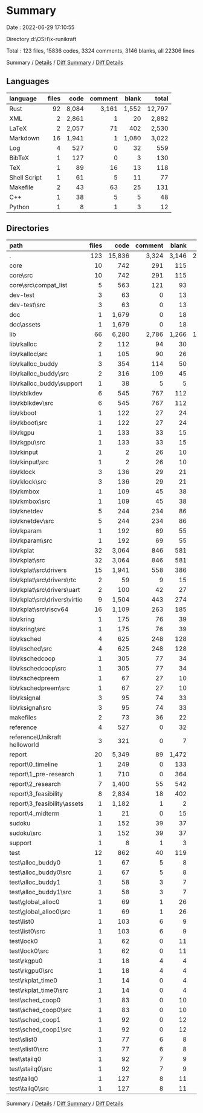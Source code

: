 # Summary

Date : 2022-06-29 17:10:55

Directory d:\\OSH\\x-runikraft

Total : 123 files,  15836 codes, 3324 comments, 3146 blanks, all 22306 lines

Summary / [Details](details.md) / [Diff Summary](diff.md) / [Diff Details](diff-details.md)

## Languages
| language | files | code | comment | blank | total |
| :--- | ---: | ---: | ---: | ---: | ---: |
| Rust | 92 | 8,084 | 3,161 | 1,552 | 12,797 |
| XML | 2 | 2,861 | 1 | 20 | 2,882 |
| LaTeX | 2 | 2,057 | 71 | 402 | 2,530 |
| Markdown | 16 | 1,941 | 1 | 1,080 | 3,022 |
| Log | 4 | 527 | 0 | 32 | 559 |
| BibTeX | 1 | 127 | 0 | 3 | 130 |
| TeX | 1 | 89 | 16 | 13 | 118 |
| Shell Script | 1 | 61 | 5 | 11 | 77 |
| Makefile | 2 | 43 | 63 | 25 | 131 |
| C++ | 1 | 38 | 5 | 5 | 48 |
| Python | 1 | 8 | 1 | 3 | 12 |

## Directories
| path | files | code | comment | blank | total |
| :--- | ---: | ---: | ---: | ---: | ---: |
| . | 123 | 15,836 | 3,324 | 3,146 | 22,306 |
| core | 10 | 742 | 291 | 115 | 1,148 |
| core\\src | 10 | 742 | 291 | 115 | 1,148 |
| core\\src\\compat_list | 5 | 563 | 121 | 93 | 777 |
| dev-test | 3 | 63 | 0 | 13 | 76 |
| dev-test\\src | 3 | 63 | 0 | 13 | 76 |
| doc | 1 | 1,679 | 0 | 18 | 1,697 |
| doc\\assets | 1 | 1,679 | 0 | 18 | 1,697 |
| lib | 66 | 6,280 | 2,786 | 1,266 | 10,332 |
| lib\\rkalloc | 2 | 112 | 94 | 30 | 236 |
| lib\\rkalloc\\src | 1 | 105 | 90 | 26 | 221 |
| lib\\rkalloc_buddy | 3 | 354 | 114 | 50 | 518 |
| lib\\rkalloc_buddy\\src | 2 | 316 | 109 | 45 | 470 |
| lib\\rkalloc_buddy\\support | 1 | 38 | 5 | 5 | 48 |
| lib\\rkblkdev | 6 | 545 | 767 | 112 | 1,424 |
| lib\\rkblkdev\\src | 6 | 545 | 767 | 112 | 1,424 |
| lib\\rkboot | 1 | 122 | 27 | 24 | 173 |
| lib\\rkboot\\src | 1 | 122 | 27 | 24 | 173 |
| lib\\rkgpu | 1 | 133 | 33 | 15 | 181 |
| lib\\rkgpu\\src | 1 | 133 | 33 | 15 | 181 |
| lib\\rkinput | 1 | 2 | 26 | 10 | 38 |
| lib\\rkinput\\src | 1 | 2 | 26 | 10 | 38 |
| lib\\rklock | 3 | 136 | 29 | 21 | 186 |
| lib\\rklock\\src | 3 | 136 | 29 | 21 | 186 |
| lib\\rkmbox | 1 | 109 | 45 | 38 | 192 |
| lib\\rkmbox\\src | 1 | 109 | 45 | 38 | 192 |
| lib\\rknetdev | 5 | 244 | 234 | 86 | 564 |
| lib\\rknetdev\\src | 5 | 244 | 234 | 86 | 564 |
| lib\\rkparam | 1 | 192 | 69 | 55 | 316 |
| lib\\rkparam\\src | 1 | 192 | 69 | 55 | 316 |
| lib\\rkplat | 32 | 3,064 | 846 | 581 | 4,491 |
| lib\\rkplat\\src | 32 | 3,064 | 846 | 581 | 4,491 |
| lib\\rkplat\\src\\drivers | 15 | 1,941 | 558 | 386 | 2,885 |
| lib\\rkplat\\src\\drivers\\rtc | 2 | 59 | 9 | 15 | 83 |
| lib\\rkplat\\src\\drivers\\uart | 2 | 100 | 42 | 27 | 169 |
| lib\\rkplat\\src\\drivers\\virtio | 9 | 1,504 | 443 | 274 | 2,221 |
| lib\\rkplat\\src\\riscv64 | 16 | 1,109 | 263 | 185 | 1,557 |
| lib\\rkring | 1 | 175 | 76 | 39 | 290 |
| lib\\rkring\\src | 1 | 175 | 76 | 39 | 290 |
| lib\\rksched | 4 | 625 | 248 | 128 | 1,001 |
| lib\\rksched\\src | 4 | 625 | 248 | 128 | 1,001 |
| lib\\rkschedcoop | 1 | 305 | 77 | 34 | 416 |
| lib\\rkschedcoop\\src | 1 | 305 | 77 | 34 | 416 |
| lib\\rkschedpreem | 1 | 67 | 27 | 10 | 104 |
| lib\\rkschedpreem\\src | 1 | 67 | 27 | 10 | 104 |
| lib\\rksignal | 3 | 95 | 74 | 33 | 202 |
| lib\\rksignal\\src | 3 | 95 | 74 | 33 | 202 |
| makefiles | 2 | 73 | 36 | 22 | 131 |
| reference | 4 | 527 | 0 | 32 | 559 |
| reference\\Unikraft helloworld | 3 | 321 | 0 | 7 | 328 |
| report | 20 | 5,349 | 89 | 1,472 | 6,910 |
| report\\0_timeline | 1 | 249 | 0 | 133 | 382 |
| report\\1_pre-research | 1 | 710 | 0 | 364 | 1,074 |
| report\\2_research | 7 | 1,400 | 55 | 542 | 1,997 |
| report\\3_feasibility | 8 | 2,834 | 18 | 402 | 3,254 |
| report\\3_feasibility\\assets | 1 | 1,182 | 1 | 2 | 1,185 |
| report\\4_midterm | 1 | 21 | 0 | 15 | 36 |
| sudoku | 1 | 152 | 39 | 37 | 228 |
| sudoku\\src | 1 | 152 | 39 | 37 | 228 |
| support | 1 | 8 | 1 | 3 | 12 |
| test | 12 | 862 | 40 | 119 | 1,021 |
| test\\alloc_buddy0 | 1 | 67 | 5 | 8 | 80 |
| test\\alloc_buddy0\\src | 1 | 67 | 5 | 8 | 80 |
| test\\alloc_buddy1 | 1 | 58 | 3 | 7 | 68 |
| test\\alloc_buddy1\\src | 1 | 58 | 3 | 7 | 68 |
| test\\global_alloc0 | 1 | 69 | 1 | 26 | 96 |
| test\\global_alloc0\\src | 1 | 69 | 1 | 26 | 96 |
| test\\list0 | 1 | 103 | 6 | 9 | 118 |
| test\\list0\\src | 1 | 103 | 6 | 9 | 118 |
| test\\lock0 | 1 | 62 | 0 | 11 | 73 |
| test\\lock0\\src | 1 | 62 | 0 | 11 | 73 |
| test\\rkgpu0 | 1 | 18 | 4 | 4 | 26 |
| test\\rkgpu0\\src | 1 | 18 | 4 | 4 | 26 |
| test\\rkplat_time0 | 1 | 14 | 0 | 4 | 18 |
| test\\rkplat_time0\\src | 1 | 14 | 0 | 4 | 18 |
| test\\sched_coop0 | 1 | 83 | 0 | 10 | 93 |
| test\\sched_coop0\\src | 1 | 83 | 0 | 10 | 93 |
| test\\sched_coop1 | 1 | 92 | 0 | 12 | 104 |
| test\\sched_coop1\\src | 1 | 92 | 0 | 12 | 104 |
| test\\slist0 | 1 | 77 | 6 | 8 | 91 |
| test\\slist0\\src | 1 | 77 | 6 | 8 | 91 |
| test\\stailq0 | 1 | 92 | 7 | 9 | 108 |
| test\\stailq0\\src | 1 | 92 | 7 | 9 | 108 |
| test\\tailq0 | 1 | 127 | 8 | 11 | 146 |
| test\\tailq0\\src | 1 | 127 | 8 | 11 | 146 |

Summary / [Details](details.md) / [Diff Summary](diff.md) / [Diff Details](diff-details.md)